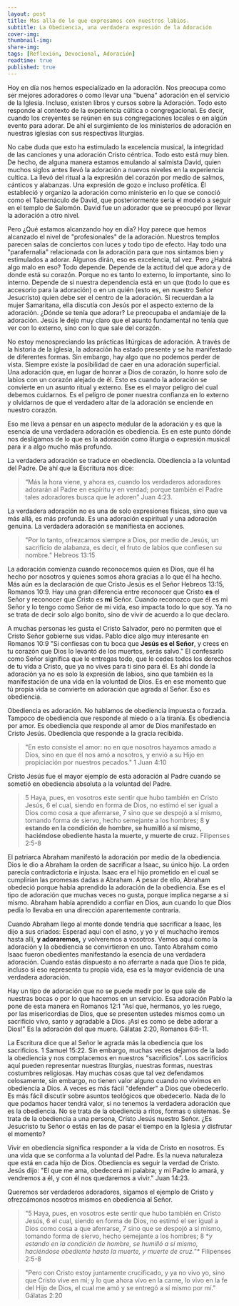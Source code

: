 ```yaml
---
layout: post
title: Mas alla de lo que expresamos con nuestros labios.
subtitle: La Obediencia, una verdadera expresión de la Adoración
cover-img: 
thumbnail-img: 
share-img: 
tags: [Reflexión, Devocional, Adoración]
readtime: true
published: true
---
```


Hoy en día nos hemos especializado en la adoración. Nos preocupa como ser mejores adoradores o como llevar una "buena" adoración en el servicio de la Iglesia. Incluso, existen libros y cursos sobre la Adoración. Todo esto responde al contexto de la experiencia cúltica o congregacional. Es decir, cuando los creyentes se reúnen en sus congregaciones locales o en algún evento para adorar. De ahí el surgimiento de los ministerios de adoración en nuestras iglesias con sus respectivas liturgias.

No cabe duda que esto ha estimulado la excelencia musical, la integridad de las canciones y una adoración Cristo céntrica. Todo esto está muy bien. De hecho, de alguna manera estamos emulando al salmista David, quien muchos siglos antes llevó la adoración a nuevos niveles en la experiencia cultica. La llevó del ritual a la expresión del corazón por medio de salmos, cánticos y alabanzas. Una expresión de gozo e incluso profética. Él estableció y organizo la adoración como ministerio en lo que se conoció como el Tabernáculo de David, que posteriormente sería el modelo a seguir en el templo de Salomón. David fue un adorador que se preocupó por llevar la adoración a otro nivel.

Pero ¿Qué estamos alcanzando hoy en día? Hoy parece que hemos alcanzado el nivel de "profesionales" de la adoración. Nuestros templos parecen salas de conciertos con luces y todo tipo de efecto. Hay todo una "parafernalia" relacionada con la adoración para que nos sintamos bien y estimulados a adorar. Algunos dirán, eso es excelencia, tal vez. Pero ¿Habrá algo malo en eso? Todo depende. Depende de la actitud del que adora y de donde está su corazón. Porque no es tanto lo externo, lo importante, sino lo interno. Depende de si nuestra dependencia está en un que (todo lo que es accesorio para la adoración) o en un quién (esto es, en nuestro Señor Jesucristo) quien debe ser el centro de la adoración. Si recuerdan a la mujer Samaritana, ella discutía con Jesús por el aspecto externo de la adoración. ¿Dónde se tenía que adorar? Le preocupaba el andamiaje de la adoración. Jesús le dejo muy claro que el asunto fundamental no tenía que ver con lo externo, sino con lo que sale del corazón.

No estoy menospreciando las prácticas litúrgicas de adoración. A través de la historia de la iglesia, la adoración ha estado presente y se ha manifestado de diferentes formas. Sin embargo, hay algo que no podemos perder de vista. Siempre existe la posibilidad de caer en una adoración superficial. Una adoración que, en lugar de honrar a Dios de corazón, lo honre solo de labios con un corazón alejado de él. Esto es cuando la adoración se convierte en un asunto ritual y externo. Ese es el mayor peligro del cual debemos cuidarnos. Es el peligro de poner nuestra confianza en lo externo y olvidarnos de que el verdadero altar de la adoración se enciende en nuestro corazón.

Eso me lleva a pensar en un aspecto medular de la adoración y es que la esencia de una verdadera adoración es obediencia. Es en este punto dónde nos desligamos de lo que es la adoración como liturgia o expresión musical para ir a algo mucho más profundo.

La verdadera adoración se traduce en obediencia. Obediencia a la voluntad del Padre. De ahí que la Escritura nos dice:

> “Más la hora viene, y ahora es, cuando los verdaderos adoradores adorarán al Padre en espíritu y en verdad; porque también el Padre tales adoradores busca que le adoren” Juan 4:23.

La verdadera adoración no es una de solo expresiones físicas, sino que va más allá, es más profunda. Es una adoración espiritual y una adoración genuina. La verdadera adoración se manifiesta en acciones.

> "Por lo tanto, ofrezcamos siempre a Dios, por medio de Jesús, un sacrificio de alabanza, es decir, el fruto de labios que confiesen su nombre." Hebreos 13:15

La adoración comienza cuando reconocemos quien es Dios, que él ha hecho por nosotros y quienes somos ahora gracias a lo que él ha hecho. Más aún es la declaración de que Cristo Jesús es el Señor Hebreos 13:15, Romanos 10:9. Hay una gran diferencia entre reconocer que Cristo **es** el Señor y reconocer que Cristo es **mi** Señor. Cuando reconozco que él es mi Señor y lo tengo como Señor de mi vida, eso impacta todo lo que soy. Ya no se trata de decir solo algo bonito, sino de vivir de acuerdo a lo que declaro.

A muchas personas les gusta el Cristo Salvador, pero no permiten que el Cristo Señor gobierne sus vidas. Pablo dice algo muy interesante en Romanos 10:9 "Si confiesas con tu boca que **Jesús es el Señor**, y crees en tu corazón que Dios lo levantó de los muertos, serás salvo." El confesarlo como Señor significa que le entregas todo, que le cedes todos los derechos de tu vida a Cristo, que ya no vives para ti sino para él. Es ahí donde la adoración ya no es solo la expresión de labios, sino que también es la manifestación de una vida en la voluntad de Dios. Es en ese momento que tú propia vida se convierte en adoración que agrada al Señor. Eso es obediencia.

Obediencia es adoración. No hablamos de obediencia impuesta o forzada. Tampoco de obediencia que responde al miedo o a la tiranía. Es obediencia por amor. Es obediencia que responde al amor de Dios manifestado en Cristo Jesús. Obediencia que responde a la gracia recibida.

> "En esto consiste el amor: no en que nosotros hayamos amado a Dios, sino en que él nos amó a nosotros, y envió a su Hijo en propiciación por nuestros pecados." 1 Juan 4:10

Cristo Jesús fue el mayor ejemplo de esta adoración al Padre cuando se sometió en obediencia absoluta a la voluntad del Padre.

> 5 Haya, pues, en vosotros este sentir que hubo también en Cristo Jesús, 6 el cual, siendo en forma de Dios, no estimó el ser igual a Dios como cosa a que aferrarse, 7 sino que se despojó a sí mismo, tomando forma de siervo, hecho semejante a los hombres; 8 **y estando en la condición de hombre, se humilló a sí mismo, haciéndose obediente hasta la muerte, y muerte de cruz.** Filipenses 2:5-8

El patriarca Abraham manifestó la adoración por medio de la obediencia. Dios le dio a Abraham la orden de sacrificar a Isaac, su único hijo. La orden parecía contradictoria e injusta. Isaac era el hijo prometido en el cual se cumplirían las promesas dadas a Abraham. A pesar de ello, Abraham obedeció porque había aprendido la adoración de la obediencia. Ese es el tipo de adoración que muchas veces no gusta, porque implica negarse a sí mismo. Abraham había aprendido a confiar en Dios, aun cuando lo que Dios pedía lo llevaba en una dirección aparentemente contraria.

Cuando Abraham llego al monte donde tendría que sacrificar a Isaac, les dijo a sus criados: Esperad aquí con el asno, y yo y el muchacho iremos hasta allí, **y adoraremos,** y volveremos a vosotros. Vemos aquí como la adoración y la obediencia se convirtieron en uno. Tanto Abraham como Isaac fueron obedientes manifestando la esencia de una verdadera adoración. Cuando estás dispuesto a no aferrarte a nada que Dios te pida, incluso si eso representa tu propia vida, esa es la mayor evidencia de una verdadera adoración.

Hay un tipo de adoración que no se puede medir por lo que sale de nuestras bocas o por lo que hacemos en un servicio. Esa adoración Pablo la pone de esta manera en Romanos 12:1 "Así que, hermanos, yo les ruego, por las misericordias de Dios, que se presenten ustedes mismos como un sacrificio vivo, santo y agradable a Dios. ¡Así es como se debe adorar a Dios!" Es la adoración del que muere. Gálatas 2:20, Romanos 6:6-11.

La Escritura dice que al Señor le agrada más la obediencia que los sacrificios. 1 Samuel 15:22. Sin embargo, muchas veces dejamos de la lado la obediencia y nos complacemos en nuestros "sacrificios". Los sacrificios aquí pueden representar nuestras liturgias, nuestras formas, nuestras costumbres religiosas. Hay muchas cosas que tal vez defendamos celosamente, sin embargo, no tienen valor alguno cuando no vivimos en obediencia a Dios. A veces es más fácil "defender" a Dios que obedecerlo. Es más fácil discutir sobre asuntos teológicos que obedecerlo. Nada de lo que podamos hacer tendrá valor, si no tenemos la verdadera adoración que es la obediencia. No se trata de la obediencia a ritos, formas o sistemas. Se trata de la obediencia a una persona, Cristo Jesús nuestro Señor. ¿Es Jesucristo tu Señor o estás en las de pasar el tiempo en la Iglesia y disfrutar el momento?

Vivir en obediencia significa responder a la vida de Cristo en nosotros. Es una vida que se conforma a la voluntad del Padre. Es la nueva naturaleza que está en cada hijo de Dios. Obediencia es seguir la verdad de Cristo. Jesús dijo: "El que me ama, obedecerá mi palabra; y mi Padre lo amará, y vendremos a él, y con él nos quedaremos a vivir." Juan 14:23.

Queremos ser verdaderos adoradores, sigamos el ejemplo de Cristo y ofrezcámonos nosotros mismos en obediencia al Señor.

> "5 Haya, pues, en vosotros este sentir que hubo también en Cristo Jesús, 6 el cual, siendo en forma de Dios, no estimó el ser igual a Dios como cosa a que aferrarse, 7 sino que se despojó a sí mismo, tomando forma de siervo, hecho semejante a los hombres; 8 **y estando en la condición de hombre, se humilló a sí mismo, haciéndose obediente hasta la muerte, y muerte de cruz."\** Filipenses 2:5-8

> "Pero con Cristo estoy juntamente crucificado, y ya no vivo yo, sino que Cristo vive en mí; y lo que ahora vivo en la carne, lo vivo en la fe del Hijo de Dios, el cual me amó y se entregó a sí mismo por mí." Gálatas 2:20
